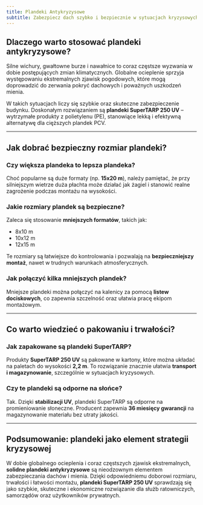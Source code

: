 ```yaml
---
title: Plandeki Antykryzysowe
subtitle: Zabezpiecz dach szybko i bezpiecznie w sytuacjach kryzysowych
---
```


## Dlaczego warto stosować plandeki antykryzysowe?

Silne wichury, gwałtowne burze i nawałnice to coraz częstsze wyzwania w dobie
postępujących zmian klimatycznych. Globalne ocieplenie sprzyja występowaniu
ekstremalnych zjawisk pogodowych, które mogą doprowadzić do zerwania pokryć
dachowych i poważnych uszkodzeń mienia.

W takich sytuacjach liczy się szybkie oraz skuteczne zabezpieczenie budynku.
Doskonałym rozwiązaniem są **plandeki SuperTARP 250 UV** – wytrzymałe produkty z
polietylenu (PE), stanowiące lekką i efektywną alternatywę dla cięższych plandek
PCV.

---

## Jak dobrać bezpieczny rozmiar plandeki?

### Czy większa plandeka to lepsza plandeka?

Choć popularne są duże formaty (np. **15x20 m**), należy pamiętać, że przy
silniejszym wietrze duża płachta może działać jak żagiel i stanowić realne
zagrożenie podczas montażu na wysokości.

### Jakie rozmiary plandek są bezpieczne?

Zaleca się stosowanie **mniejszych formatów**, takich jak:

- 8x10 m
- 10x12 m
- 12x15 m

Te rozmiary są łatwiejsze do kontrolowania i pozwalają na **bezpieczniejszy
montaż**, nawet w trudnych warunkach atmosferycznych.

### Jak połączyć kilka mniejszych plandek?

Mniejsze plandeki można połączyć na kalenicy za pomocą **listew dociskowych**,
co zapewnia szczelność oraz ułatwia pracę ekipom montażowym.

---

## Co warto wiedzieć o pakowaniu i trwałości?

### Jak zapakowane są plandeki SuperTARP?

Produkty **SuperTARP 250 UV** są pakowane w kartony, które można układać na
paletach do wysokości **2,2 m**. To rozwiązanie znacznie ułatwia **transport i
magazynowanie**, szczególnie w sytuacjach kryzysowych.

### Czy te plandeki są odporne na słońce?

Tak. Dzięki **stabilizacji UV**, plandeki SuperTARP są odporne na promieniowanie
słoneczne. Producent zapewnia **36 miesięcy gwarancji** na magazynowanie
materiału bez utraty jakości.

---

## Podsumowanie: plandeki jako element strategii kryzysowej

W dobie globalnego ocieplenia i coraz częstszych zjawisk ekstremalnych,
**solidne plandeki antykryzysowe** są nieodzownym elementem zabezpieczania
dachów i mienia. Dzięki odpowiedniemu doborowi rozmiaru, trwałości i łatwości
montażu, **plandeki SuperTARP 250 UV** sprawdzają się jako szybkie, skuteczne i
ekonomiczne rozwiązanie dla służb ratowniczych, samorządów oraz użytkowników
prywatnych.
